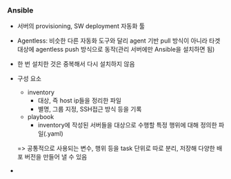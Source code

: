 ### Ansible

- 서버의 provisioning, SW deployment 자동화 툴
- Agentless: 비슷한 다른 자동화 도구와 달리 agent 기반 pull 방식이 아니라 타겟 대상에 agentless push 방식으로 동작(관리 서버에만 Ansible을 설치하면 됨)
- 한 번 설치한 것은 중복해서 다시 설치하지 않음



- 구성 요소

  - inventory
    - 대상, 즉 host ip들을 정리한 파일
    - 별명, 그룹 지정, SSH접근 방식 등을 기록
  - playbook
    - inventory에 작성된 서버들을 대상으로 수행할 특정 행위에 대해 정의한 파일(.yaml)

  => 공통적으로 사용되는 변수, 행위 등을 task 단위로 따로 분리, 저장해 다양한 배포 버전을 만들어 낼 수 있음

- 

